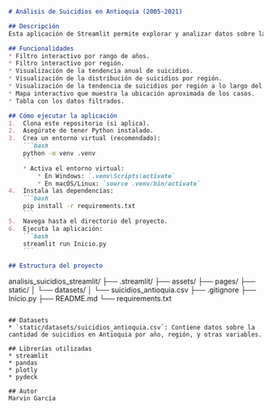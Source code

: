 ```markdown
# Análisis de Suicidios en Antioquia (2005-2021)

## Descripción
Esta aplicación de Streamlit permite explorar y analizar datos sobre la cantidad de suicidios registrados en el departamento de Antioquia, Colombia, entre los años 2005 y 2021. La aplicación proporciona herramientas interactivas para filtrar los datos por año y región, y visualizaciones para identificar patrones y tendencias.

## Funcionalidades
* Filtro interactivo por rango de años.
* Filtro interactivo por región.
* Visualización de la tendencia anual de suicidios.
* Visualización de la distribución de suicidios por región.
* Visualización de la tendencia de suicidios por región a lo largo del tiempo.
* Mapa interactivo que muestra la ubicación aproximada de los casos.
* Tabla con los datos filtrados.

## Cómo ejecutar la aplicación
1.  Clona este repositorio (si aplica).
2.  Asegúrate de tener Python instalado.
3.  Crea un entorno virtual (recomendado):
    ```bash
    python -m venv .venv
    ```
    * Activa el entorno virtual:
        * En Windows: `.venv\Scripts\activate`
        * En macOS/Linux: `source .venv/bin/activate`
4.  Instala las dependencias:
    ```bash
    pip install -r requirements.txt
    ```
5.  Navega hasta el directorio del proyecto.
6.  Ejecuta la aplicación:
    ```bash
    streamlit run Inicio.py
    ```

## Estructura del proyecto
```
analisis_suicidios_streamlit/
├── .streamlit/
├── assets/
├── pages/
├── static/
│   └── datasets/
│       └── suicidios_antioquia.csv
├── .gitignore
├── Inicio.py
├── README.md
└── requirements.txt
```

## Datasets
* `static/datasets/suicidios_antioquia.csv`: Contiene datos sobre la cantidad de suicidios en Antioquia por año, región, y otras variables.

## Librerías utilizadas
* streamlit
* pandas
* plotly
* pydeck

## Autor
Marvin García
```
